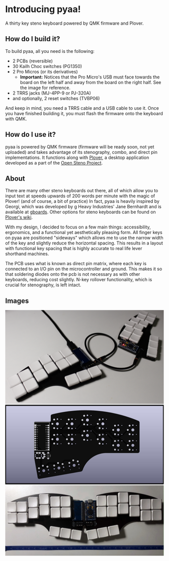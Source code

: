 # Introducing pyaa!
A thirty key steno keyboard powered by QMK firmware and Plover.

## How do I build it?
To build pyaa, all you need is the following:
* 2 PCBs (reversible)
* 30 Kailh Choc switches (PG1350)
* 2 Pro Micros (or its derivatives)
  * **Important:** Notices that the Pro Micro's USB must face towards the board on the left half and away from the board on the right half. See the image for reference.
* 2 TRRS jacks (MJ-4PP-9 or PJ-320A) 
* and optionally, 2 reset switches (TVBP06)

And keep in mind, you need a TRRS cable and a USB cable to use it. Once you have finished building it, you must flash the firmware onto the keyboard with QMK.

## How do I use it?
pyaa is powered by QMK firmware (firmware will be ready soon, not yet uploaded) and takes advantage of its stenography, combo, and direct pin implementations. It functions along with [Plover](https://github.com/openstenoproject/plover), a desktop application developed as a part of the [Open Steno Project](http://www.openstenoproject.org/). 

## About
There are many other steno keyboards out there, all of which allow you to input text at speeds upwards of 200 words per minute with the magic of Plover! (and of course, a bit of practice) In fact, pyaa is heavily inspired by Georgi, which was developed by g Heavy Industries' Jane Bernhardt and is available at [gboards](https://www.gboards.ca/product/georgi). Other options for steno keyboards can be found on [Plover's wiki](https://github.com/openstenoproject/plover/wiki/Supported-Hardware).

With my design, I decided to focus on a few main things: accessibility, ergonomics, and a functional yet aesthetically pleasing form. All finger keys on pyaa are positioned "sideways" which allows me to use the narrow width of the key and slightly reduce the horizontal spacing. This results in a layout with functional key spacing that is highly accurate to real life lever shorthand machines.

The PCB uses what is known as direct pin matrix, where each key is connected to an I/O pin on the microcontroller and ground. This makes it so that soldering diodes onto the pcb is not necessary as with other keyboards, reducing cost slightly. N-key rollover functionality, which is crucial for stenography, is left intact.

## Images
![pyaa](https://raw.githubusercontent.com/konomu/pyaa/main/IMG_6998.jpg)
![PCB](https://raw.githubusercontent.com/konomu/pyaa/main/pyaa.jpg)
![scale](https://raw.githubusercontent.com/konomu/pyaa/main/scale.jpg)
